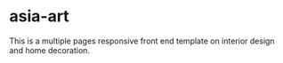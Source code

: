 # asia-art
This is a multiple pages responsive front end template on interior design and home decoration.
